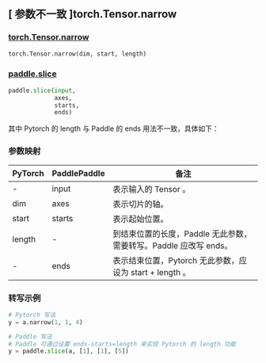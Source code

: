 ## [ 参数不一致 ]torch.Tensor.narrow
### [torch.Tensor.narrow](https://pytorch.org/docs/stable/generated/torch.Tensor.narrow.html#torch.Tensor.narrow)

```python
torch.Tensor.narrow(dim, start, length)
```

### [paddle.slice](https://www.paddlepaddle.org.cn/documentation/docs/zh/develop/api/paddle/slice_cn.html#slice)
```python
paddle.slice(input,
             axes,
             starts,
             ends)
```

其中 Pytorch 的 length 与 Paddle 的 ends 用法不一致，具体如下：
### 参数映射
| PyTorch       | PaddlePaddle | 备注                                                   |
| ------------- | ------------ | ------------------------------------------------------ |
| -           | input         | 表示输入的 Tensor 。                                           |
| dim           | axes         | 表示切片的轴。                                           |
| start         | starts       | 表示起始位置。                                           |
| length        | -            | 到结束位置的长度，Paddle 无此参数，需要转写。Paddle 应改写 ends。                                       |
| -             | ends         | 表示结束位置，Pytorch 无此参数，应设为 start + length 。                                         |

### 转写示例

```python
# Pytorch 写法
y = a.narrow(1, 1, 4)

# Paddle 写法
# Paddle 可通过设置 ends-starts=length 来实现 Pytorch 的 length 功能
y = paddle.slice(a, [1], [1], [5])
```
